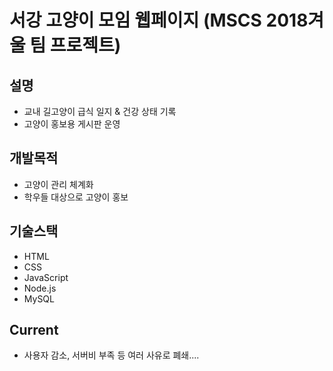 # 서강 고양이 모임 웹페이지 (MSCS 2018겨울 팀 프로젝트)

## 설명

- 교내 길고양이 급식 일지 & 건강 상태 기록
- 고양이 홍보용 게시판 운영


## 개발목적

- 고양이 관리 체계화
- 학우들 대상으로 고양이 홍보


## 기술스택

- HTML
- CSS
- JavaScript
- Node.js
- MySQL


## Current

- 사용자 감소, 서버비 부족 등 여러 사유로 폐쇄....

